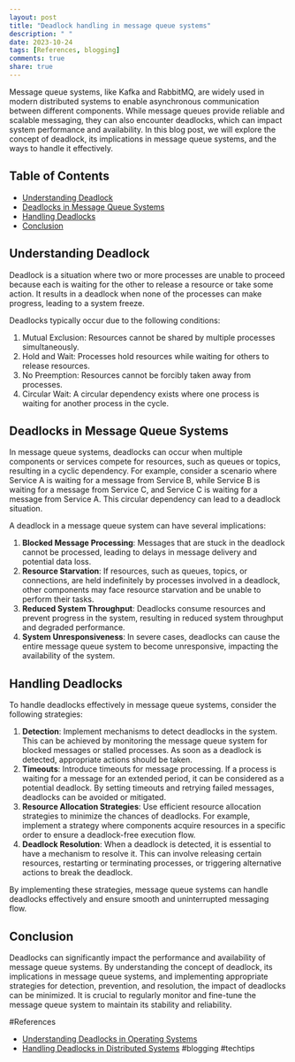 ```yaml
---
layout: post
title: "Deadlock handling in message queue systems"
description: " "
date: 2023-10-24
tags: [References, blogging]
comments: true
share: true
---
```


Message queue systems, like Kafka and RabbitMQ, are widely used in modern distributed systems to enable asynchronous communication between different components. While message queues provide reliable and scalable messaging, they can also encounter deadlocks, which can impact system performance and availability. In this blog post, we will explore the concept of deadlock, its implications in message queue systems, and the ways to handle it effectively.

## Table of Contents
- [Understanding Deadlock](#understanding-deadlock)
- [Deadlocks in Message Queue Systems](#deadlocks-in-message-queue-systems)
- [Handling Deadlocks](#handling-deadlocks)
- [Conclusion](#conclusion)

## Understanding Deadlock

Deadlock is a situation where two or more processes are unable to proceed because each is waiting for the other to release a resource or take some action. It results in a deadlock when none of the processes can make progress, leading to a system freeze.

Deadlocks typically occur due to the following conditions:

1. Mutual Exclusion: Resources cannot be shared by multiple processes simultaneously.
2. Hold and Wait: Processes hold resources while waiting for others to release resources.
3. No Preemption: Resources cannot be forcibly taken away from processes.
4. Circular Wait: A circular dependency exists where one process is waiting for another process in the cycle.

## Deadlocks in Message Queue Systems

In message queue systems, deadlocks can occur when multiple components or services compete for resources, such as queues or topics, resulting in a cyclic dependency. For example, consider a scenario where Service A is waiting for a message from Service B, while Service B is waiting for a message from Service C, and Service C is waiting for a message from Service A. This circular dependency can lead to a deadlock situation.

A deadlock in a message queue system can have several implications:

1. **Blocked Message Processing**: Messages that are stuck in the deadlock cannot be processed, leading to delays in message delivery and potential data loss.
2. **Resource Starvation**: If resources, such as queues, topics, or connections, are held indefinitely by processes involved in a deadlock, other components may face resource starvation and be unable to perform their tasks.
3. **Reduced System Throughput**: Deadlocks consume resources and prevent progress in the system, resulting in reduced system throughput and degraded performance.
4. **System Unresponsiveness**: In severe cases, deadlocks can cause the entire message queue system to become unresponsive, impacting the availability of the system.

## Handling Deadlocks

To handle deadlocks effectively in message queue systems, consider the following strategies:

1. **Detection**: Implement mechanisms to detect deadlocks in the system. This can be achieved by monitoring the message queue system for blocked messages or stalled processes. As soon as a deadlock is detected, appropriate actions should be taken.
2. **Timeouts**: Introduce timeouts for message processing. If a process is waiting for a message for an extended period, it can be considered as a potential deadlock. By setting timeouts and retrying failed messages, deadlocks can be avoided or mitigated.
3. **Resource Allocation Strategies**: Use efficient resource allocation strategies to minimize the chances of deadlocks. For example, implement a strategy where components acquire resources in a specific order to ensure a deadlock-free execution flow.
4. **Deadlock Resolution**: When a deadlock is detected, it is essential to have a mechanism to resolve it. This can involve releasing certain resources, restarting or terminating processes, or triggering alternative actions to break the deadlock.

By implementing these strategies, message queue systems can handle deadlocks effectively and ensure smooth and uninterrupted messaging flow.

## Conclusion

Deadlocks can significantly impact the performance and availability of message queue systems. By understanding the concept of deadlock, its implications in message queue systems, and implementing appropriate strategies for detection, prevention, and resolution, the impact of deadlocks can be minimized. It is crucial to regularly monitor and fine-tune the message queue system to maintain its stability and reliability.

#References
- [Understanding Deadlocks in Operating Systems](https://www.geeksforgeeks.org/deadlock-mutual-exclusion-hold-and-wait-no-preemption-circular-wait/)
- [Handling Deadlocks in Distributed Systems](https://dl.acm.org/doi/10.1145/335938.335946) #blogging #techtips